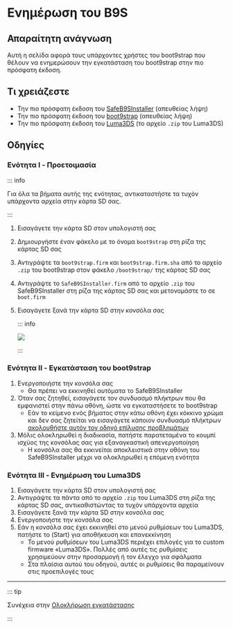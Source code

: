 # Ενημέρωση του B9S

## Απαραίτητη ανάγνωση

Αυτή η σελίδα αφορά τους υπάρχοντες χρήστες του boot9strap που θέλουν να ενημερώσουν την εγκατάσταση του boot9strap στην πιο πρόσφατη έκδοση.

## Τι χρειάζεστε

- Την πιο πρόσφατη έκδοση του [SafeB9SInstaller](https://github.com/d0k3/SafeB9SInstaller/releases/download/v0.0.7/SafeB9SInstaller-20170605-122940.zip) (απευθείας λήψη)
- Την πιο πρόσφατη έκδοση του [boot9strap](https://github.com/SciresM/boot9strap/releases/download/1.4/boot9strap-1.4.zip) (απευθείας λήψη)
- Την πιο πρόσφατη έκδοση του [Luma3DS](https://github.com/LumaTeam/Luma3DS/releases/latest) (το αρχείο `.zip` του Luma3DS)

## Οδηγίες

### Ενότητα I - Προετοιμασία

::: info

Για όλα τα βήματα αυτής της ενότητας, αντικαταστήστε τα τυχόν υπάρχοντα αρχεία στην κάρτα SD σας.

:::

1. Εισαγάγετε την κάρτα SD στον υπολογιστή σας
2. Δημιουργήστε έναν φάκελο με το όνομα `boot9strap` στη ρίζα της κάρτας SD σας
3. Αντιγράψτε τα `boot9strap.firm` και `boot9strap.firm.sha` από το αρχείο `.zip` του boot9strap στον φάκελο `/boot9strap/` της κάρτας SD σας
4. Αντιγράψτε το `SafeB9SInstaller.firm` από το αρχείο `.zip` του SafeB9SInstaller στη ρίζα της κάρτας SD σας και μετονομάστε το σε `boot.firm`
5. Εισαγάγετε ξανά την κάρτα SD στην κονσόλα σας

   ::: info

   ![](/images/screenshots/updateb9s-root-layout.png)

   :::

### Ενότητα II - Εγκατάσταση του boot9strap

1. Ενεργοποιήστε την κονσόλα σας
   - Θα πρέπει να εκκινηθεί αυτόματα το SafeB9SInstaller
2. Όταν σας ζητηθεί, εισαγάγετε τον συνδυασμό πλήκτρων που θα εμφανιστεί στην πάνω οθόνη, ώστε να εγκαταστήσετε το boot9strap
   - Εάν το κείμενο ενός βήματος στην κάτω οθόνη έχει κόκκινο χρώμα και δεν σας ζητείται να εισαγάγετε κάποιον συνδυασμό πλήκτρων [ακολουθήστε αυτόν τον οδηγό επίλυσης προβλημάτων](troubleshooting#issues-with-safeb9sinstaller)
3. Μόλις ολοκληρωθεί η διαδικασία, πατήστε παρατεταμένα το κουμπί ισχύος της κονσόλας σας για εξαναγκαστική απενεργοποίηση
   - Η κονσόλα σας θα εκκινείται αποκλειστικά στην οθόνη του SafeB9SInstaller μέχρι να ολοκληρωθεί η επόμενη ενότητα

### Ενότητα III - Ενημέρωση του Luma3DS

1. Εισαγάγετε την κάρτα SD στον υπολογιστή σας
2. Αντιγράψτε τα πάντα από το αρχείο `.zip` του Luma3DS στη ρίζα της κάρτας SD σας, αντικαθιστώντας τα τυχόν υπάρχοντα αρχεία
3. Εισαγάγετε ξανά την κάρτα SD στην κονσόλα σας
4. Ενεργοποιήστε την κονσόλα σας
5. Εάν η κονσόλα σας έχει εκκινηθεί στο μενού ρυθμίσεων του Luma3DS, πατήστε το (Start) για αποθήκευση και επανεκκίνηση
   - Το μενού ρυθμίσεων του Luma3DS περιέχει επιλογές για το custom firmware «Luma3DS». Πολλές από αυτές τις ρυθμίσεις χρησιμεύουν στην προσαρμογή ή τον έλεγχο για σφάλματα
   - Στα πλαίσια αυτού του οδηγού, αυτές οι ρυθμίσεις θα παραμείνουν στις προεπιλογές τους

___

::: tip

Συνέχεια στην [Ολοκλήρωση εγκατάστασης](finalizing-setup)

:::
